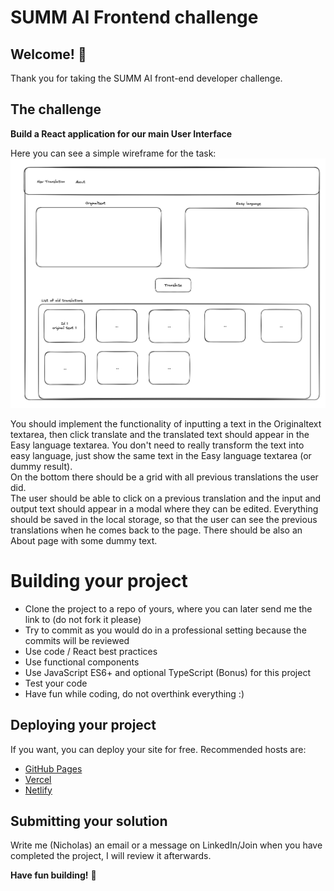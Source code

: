 # SUMM AI Frontend challenge

## Welcome! 👋

Thank you for taking the SUMM AI front-end developer challenge.

## The challenge

**Build a React application for our main User Interface**

Here you can see a simple wireframe for the task:
![Design wireframe](./design/wireframe.png)

You should implement the functionality of inputting a text in the Originaltext textarea, then click translate and the translated text should appear in the Easy language textarea. You don't need to really transform the text into easy language, just show the same text in the Easy language textarea (or dummy result).  
On the bottom there should be a grid with all previous translations the user did.  
The user should be able to click on a previous translation and the input and output text should appear in a modal where they can be edited.
Everything should be saved in the local storage, so that the user can see the previous translations when he comes back to the page.
There should be also an About page with some dummy text.

# Building your project

- Clone the project to a repo of yours, where you can later send me the link to (do not fork it please)
- Try to commit as you would do in a professional setting because the commits will be reviewed
- Use code / React best practices
- Use functional components
- Use JavaScript ES6+ and optional TypeScript (Bonus) for this project
- Test your code
- Have fun while coding, do not overthink everything :)

## Deploying your project

If you want, you can deploy your site for free. Recommended hosts are:

- [GitHub Pages](https://pages.github.com/)
- [Vercel](https://vercel.com/)
- [Netlify](https://www.netlify.com/)

## Submitting your solution

Write me (Nicholas) an email or a message on LinkedIn/Join when you have completed the project, I will review it afterwards.

**Have fun building!** 🚀



